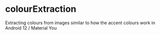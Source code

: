 # colourExtraction
Extracting colours from images similar to how the accent colours work in Android 12 / Material You
